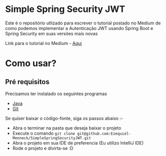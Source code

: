 # Simple Spring Security JWT
Este é o repositório utlizado para escrever o tutorial postado no Medium de como podemos implementar a Autenticação JWT usando Spring Boot e Spring Security em suas versões mais novas

Link para o tutorial no Medium - [Aqui](https://twitter.com/_menneck)

# Como usar?

## Pré requisitos

Precisamos ter instalado os seguintes programas
- [Java](https://www.java.com/en/download/) 
- [Git](https://git-scm.com/downloads)

Se quiser baixar o código-fonte, siga os passos abaixo :-

- Abra o terminar na pasta que deseja baixar o projeto
- Execute o comando `git clone git@github.com:Ezequiel-Menneck/SimpleSpringSecurityJWT.git`
- Abra o projeto em sua IDE de preferencia (Eu utilizo IntelliJ IDE)
- Rode o projeto e divirta-se :D
